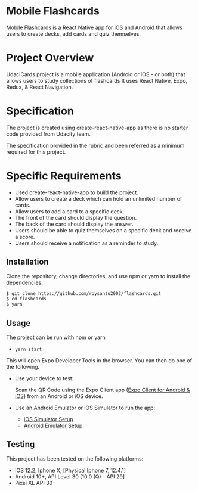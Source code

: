 # Mobile Flashcards

Mobile Flashcards is a React Native app for iOS and Android that allows users to create decks, add cards and quiz themselves.

# Project Overview

UdaciCards project is a mobile application (Android or iOS - or both) that allows users to study collections of flashcards It uses React Native, Expo, Redux, & React Navigation.

# Specification
The project is created using create-react-native-app as there is no starter code provided from Udacity team.

The specification provided in the rubric and been referred as a minimum required for this project. 

# Specific Requirements

- Used create-react-native-app to build the project.
- Allow users to create a deck which can hold an unlimited number of cards.
- Allow users to add a card to a specific deck.
- The front of the card should display the question.
- The back of the card should display the answer.
- Users should be able to quiz themselves on a specific deck and receive a score.
- Users should receive a notification as a reminder to study.

## Installation

Clone the repository, change directories, and use npm or yarn to install the dependencies.

```bash
$ git clone https://github.com/roysantu2002/flashcards.git
$ cd flashcards
$ yarn
```

## Usage

The project can be run with npm or yarn

- `yarn start`

This will open Expo Developer Tools in the browser.  You can then do one of the following.

- Use your device to test:

    Scan the QR Code using the Expo Client app ([Expo Client for Android & iOS](https://expo.io/tools#client))  from an Android or iOS device.
- Use an Android Emulator or iOS Simulator to run the app:
    - [iOS Simulator Setup](https://docs.expo.io/versions/v33.0.0/introduction/installation/#ios-simulator)
    - [Android Emulator Setup](https://docs.expo.io/versions/v33.0.0/introduction/installation/#android-emulator)

## Testing

This project has been tested on the following platforms:

- iOS 12.2, Iphone X, [Physical Iphone 7, 12.4.1]
- Android 10+, API Level 30 [10.0 (Q) - API 29]
- Pixel XL API 30
